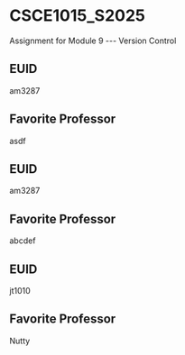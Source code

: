 # CSCE1015_S2025

Assignment for Module 9 --- Version Control

## EUID
am3287
## Favorite Professor
asdf
## EUID
am3287
## Favorite Professor
abcdef
## EUID
jt1010
## Favorite Professor
Nutty
